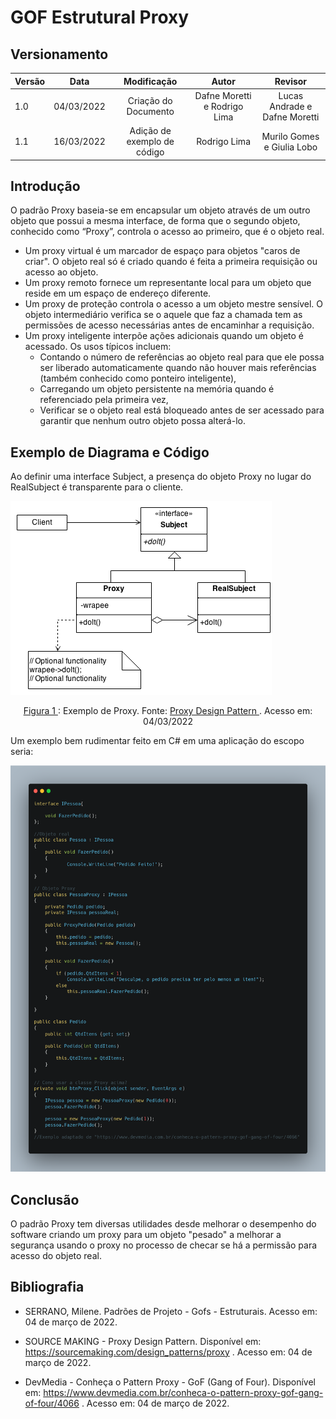 # GOF Estrutural Proxy

## Versionamento

| Versão |    Data    |     Modificação      | Autor | Revisor |
| ------ | :--------: | :------------------: | :---: | :-----: |
| 1.0    | 04/03/2022 | Criação do Documento | Dafne Moretti e Rodrigo Lima   | Lucas Andrade e Dafne Moretti |
| 1.1    | 16/03/2022 | Adição de exemplo de código |  Rodrigo Lima   | Murilo Gomes e Giulia Lobo |

<!-- NÃO ESQUECER DE ADICIONAR AO "/_sidebar.md" -->

## Introdução
O padrão Proxy baseia-se em encapsular um objeto através de um outro objeto que possui a mesma interface, de forma que o segundo objeto, conhecido como “Proxy”, controla o acesso ao primeiro, que é o objeto real.

* Um proxy virtual é um marcador de espaço para objetos "caros de criar". O objeto real só é criado quando é feita a primeira requisição ou acesso ao objeto.
* Um proxy remoto fornece um representante local para um objeto que reside em um espaço de endereço diferente.
* Um proxy de proteção controla o acesso a um objeto mestre sensível. O objeto intermediário verifica se o aquele que faz a chamada tem as permissões de acesso necessárias antes de encaminhar a requisição.
* Um proxy inteligente interpõe ações adicionais quando um objeto é acessado. Os usos típicos incluem:
     * Contando o número de referências ao objeto real para que ele possa ser liberado automaticamente quando não houver mais referências (também conhecido como ponteiro inteligente),
    * Carregando um objeto persistente na memória quando é referenciado pela primeira vez,
    * Verificar se o objeto real está bloqueado antes de ser acessado para garantir que nenhum outro objeto possa alterá-lo.


## Exemplo de Diagrama e Código
Ao definir uma interface Subject, a presença do objeto Proxy no lugar do RealSubject é transparente para o cliente.

![Exemplo de Proxy](../../assets/images/proxy.png)

<figcaption style="text-align: center"><a href="../../assets/images/proxy.png" >Figura 1 </a>: Exemplo de Proxy. Fonte: <a href="https://sourcemaking.com/design_patterns/proxy" > Proxy Design Pattern
 </a>. Acesso em: 04/03/2022 </figcaption>

 Um exemplo bem rudimentar feito em C# em uma aplicação do escopo seria:

 ![Exemplo de Código de Proxy](../../assets/images/proxyCode.png)



## Conclusão
O padrão Proxy tem diversas utilidades desde melhorar o desempenho do software criando um proxy para um objeto "pesado" a melhorar a segurança usando o proxy no processo de checar se há a permissão para acesso do objeto real.

## Bibliografia

* SERRANO, Milene. Padrões de Projeto - Gofs - Estruturais. Acesso em: 04 de março de 2022.

* SOURCE MAKING - Proxy Design Pattern. Disponível em: https://sourcemaking.com/design_patterns/proxy . Acesso em: 04 de março de 2022.

* DevMedia - Conheça o Pattern Proxy - GoF (Gang of Four). Disponível em: https://www.devmedia.com.br/conheca-o-pattern-proxy-gof-gang-of-four/4066 . Acesso em: 04 de março de 2022.
